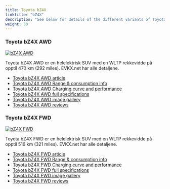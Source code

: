 ```yaml
---
title: Toyota bZ4X
linktitle: "bZ4X"
description: "See below for details of the different variants of Toyota bZ4X"
weight: 30
---
```

### Toyota bZ4X AWD

<a href="/models/toyota/bz4x/bz4x_awd/"><img src="https://media.evkx.net/multimedia/models/toyota/bz4x/bz4x_awd/main_1_st.jpg" class="img-fluid" alt="bZ4X AWD" ></a>

Toyota bZ4X AWD er en helelektrisk SUV med en WLTP rekkevidde på opptil 470 km (292 miles). EVKX.net har alle detaljene. 

- [Toyota bZ4X AWD article](/models/toyota/bz4x/bz4x_awd/)
- [Toyota bZ4X AWD Range & consumption info](/models/toyota/bz4x/bz4x_awd/rangeandconsumption)
- [Toyota bZ4X AWD Charging curve and performance](/models/toyota/bz4x/bz4x_awd/chargingcurve)
- [Toyota bZ4X AWD full specifications](/models/toyota/bz4x/bz4x_awd/specifications)
- [Toyota bZ4X AWD image gallery](/models/toyota/bz4x/bz4x_awd/gallery)
- [Toyota bZ4X AWD reviews](/models/toyota/bz4x/bz4x_awd/reviews)

### Toyota bZ4X FWD

<a href="/models/toyota/bz4x/bz4x_fwd/"><img src="https://media.evkx.net/multimedia/models/toyota/bz4x/bz4x_fwd/main_1_st.jpg" class="img-fluid" alt="bZ4X FWD" ></a>

Toyota bZ4X FWD er en helelektrisk SUV med en WLTP rekkevidde på opptil 516 km (321 miles). EVKX.net har alle detaljene. 

- [Toyota bZ4X FWD article](/models/toyota/bz4x/bz4x_fwd/)
- [Toyota bZ4X FWD Range & consumption info](/models/toyota/bz4x/bz4x_fwd/rangeandconsumption)
- [Toyota bZ4X FWD Charging curve and performance](/models/toyota/bz4x/bz4x_fwd/chargingcurve)
- [Toyota bZ4X FWD full specifications](/models/toyota/bz4x/bz4x_fwd/specifications)
- [Toyota bZ4X FWD image gallery](/models/toyota/bz4x/bz4x_fwd/gallery)
- [Toyota bZ4X FWD reviews](/models/toyota/bz4x/bz4x_fwd/reviews)

